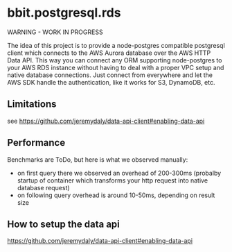 # bbit.postgresql.rds

WARNING - WORK IN PROGRESS

The idea of this project is to provide a node-postgres compatible postgresql client which connects to the AWS Aurora database over the AWS HTTP Data API. This way you can connect any ORM supporting node-postgres to your AWS RDS instance without having to deal with a proper VPC setup and native database connections. Just connect from everywhere and let the AWS SDK handle the authentication, like it works for S3, DynamoDB, etc.

## Limitations
see https://github.com/jeremydaly/data-api-client#enabling-data-api


## Performance
Benchmarks are ToDo, but here is what we observed manually:

- on first query there we observed an overhead of 200-300ms (probalby startup of container which transforms your http request into native database request)
- on following query overhead is around 10-50ms, depending on result size

## How to setup the data api
https://github.com/jeremydaly/data-api-client#enabling-data-api

